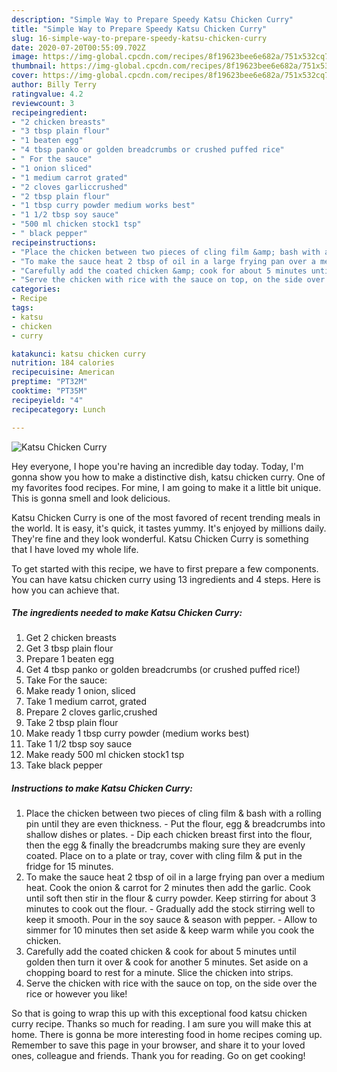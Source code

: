 ```yaml
---
description: "Simple Way to Prepare Speedy Katsu Chicken Curry"
title: "Simple Way to Prepare Speedy Katsu Chicken Curry"
slug: 16-simple-way-to-prepare-speedy-katsu-chicken-curry
date: 2020-07-20T00:55:09.702Z
image: https://img-global.cpcdn.com/recipes/8f19623bee6e682a/751x532cq70/katsu-chicken-curry-recipe-main-photo.jpg
thumbnail: https://img-global.cpcdn.com/recipes/8f19623bee6e682a/751x532cq70/katsu-chicken-curry-recipe-main-photo.jpg
cover: https://img-global.cpcdn.com/recipes/8f19623bee6e682a/751x532cq70/katsu-chicken-curry-recipe-main-photo.jpg
author: Billy Terry
ratingvalue: 4.2
reviewcount: 3
recipeingredient:
- "2 chicken breasts"
- "3 tbsp plain flour"
- "1 beaten egg"
- "4 tbsp panko or golden breadcrumbs or crushed puffed rice"
- " For the sauce"
- "1 onion sliced"
- "1 medium carrot grated"
- "2 cloves garliccrushed"
- "2 tbsp plain flour"
- "1 tbsp curry powder medium works best"
- "1 1/2 tbsp soy sauce"
- "500 ml chicken stock1 tsp"
- " black pepper"
recipeinstructions:
- "Place the chicken between two pieces of cling film &amp; bash with a rolling pin until they are even thickness. Put the flour, egg &amp; breadcrumbs into shallow dishes or plates. Dip each chicken breast first into the flour, then the egg &amp; finally the breadcrumbs making sure they are evenly coated. Place on to a plate or tray, cover with cling film &amp; put in the fridge for 15 minutes."
- "To make the sauce heat 2 tbsp of oil in a large frying pan over a medium heat. Cook the onion &amp; carrot for 2 minutes then add the garlic. Cook until soft then stir in the flour &amp; curry powder. Keep stirring for about 3 minutes to cook out the flour. Gradually add the stock stirring well to keep it smooth. Pour in the soy sauce &amp; season with pepper. Allow to simmer for 10 minutes then set aside &amp; keep warm while you cook the chicken."
- "Carefully add the coated chicken &amp; cook for about 5 minutes until golden then turn it over &amp; cook for another 5 minutes. Set aside on a chopping board to rest for a minute. Slice the chicken into strips."
- "Serve the chicken with rice with the sauce on top, on the side over the rice or however you like!"
categories:
- Recipe
tags:
- katsu
- chicken
- curry

katakunci: katsu chicken curry 
nutrition: 184 calories
recipecuisine: American
preptime: "PT32M"
cooktime: "PT35M"
recipeyield: "4"
recipecategory: Lunch

---
```



![Katsu Chicken Curry](https://img-global.cpcdn.com/recipes/8f19623bee6e682a/751x532cq70/katsu-chicken-curry-recipe-main-photo.jpg)

Hey everyone, I hope you're having an incredible day today. Today, I'm gonna show you how to make a distinctive dish, katsu chicken curry. One of my favorites food recipes. For mine, I am going to make it a little bit unique. This is gonna smell and look delicious.



Katsu Chicken Curry is one of the most favored of recent trending meals in the world. It is easy, it's quick, it tastes yummy. It's enjoyed by millions daily. They're fine and they look wonderful. Katsu Chicken Curry is something that I have loved my whole life.


To get started with this recipe, we have to first prepare a few components. You can have katsu chicken curry using 13 ingredients and 4 steps. Here is how you can achieve that.

<!--inarticleads1-->

##### The ingredients needed to make Katsu Chicken Curry:

1. Get 2 chicken breasts
1. Get 3 tbsp plain flour
1. Prepare 1 beaten egg
1. Get 4 tbsp panko or golden breadcrumbs (or crushed puffed rice!)
1. Take  For the sauce:
1. Make ready 1 onion, sliced
1. Take 1 medium carrot, grated
1. Prepare 2 cloves garlic,crushed
1. Take 2 tbsp plain flour
1. Make ready 1 tbsp curry powder (medium works best)
1. Take 1 1/2 tbsp soy sauce
1. Make ready 500 ml chicken stock1 tsp
1. Take  black pepper




<!--inarticleads2-->

##### Instructions to make Katsu Chicken Curry:

1. Place the chicken between two pieces of cling film &amp; bash with a rolling pin until they are even thickness. - Put the flour, egg &amp; breadcrumbs into shallow dishes or plates. - Dip each chicken breast first into the flour, then the egg &amp; finally the breadcrumbs making sure they are evenly coated. Place on to a plate or tray, cover with cling film &amp; put in the fridge for 15 minutes.
1. To make the sauce heat 2 tbsp of oil in a large frying pan over a medium heat. Cook the onion &amp; carrot for 2 minutes then add the garlic. Cook until soft then stir in the flour &amp; curry powder. Keep stirring for about 3 minutes to cook out the flour. - Gradually add the stock stirring well to keep it smooth. Pour in the soy sauce &amp; season with pepper. - Allow to simmer for 10 minutes then set aside &amp; keep warm while you cook the chicken.
1. Carefully add the coated chicken &amp; cook for about 5 minutes until golden then turn it over &amp; cook for another 5 minutes. Set aside on a chopping board to rest for a minute. Slice the chicken into strips.
1. Serve the chicken with rice with the sauce on top, on the side over the rice or however you like!




So that is going to wrap this up with this exceptional food katsu chicken curry recipe. Thanks so much for reading. I am sure you will make this at home. There is gonna be more interesting food in home recipes coming up. Remember to save this page in your browser, and share it to your loved ones, colleague and friends. Thank you for reading. Go on get cooking!
